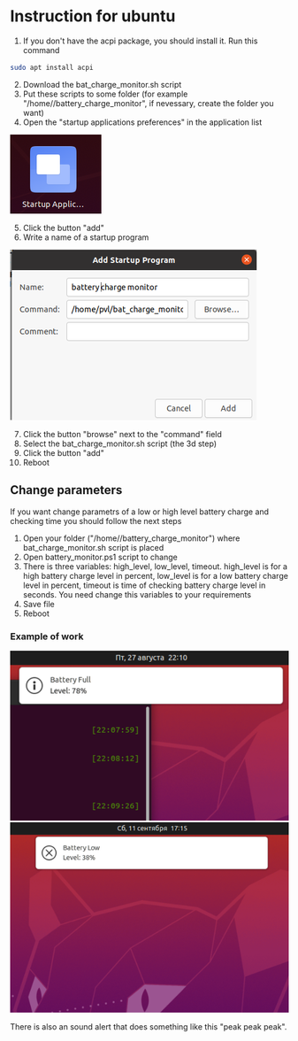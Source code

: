# Instruction for ubuntu
1. If you don't have the acpi package, you should install it. Run this command
```sh
sudo apt install acpi 
```
2. Download the bat_charge_monitor.sh script
3. Put these scripts to some folder (for example "/home/<yourusername>/battery_charge_monitor", if nevessary, create the folder you want)
4. Open the "startup applications preferences" in the application list
  
![startup](/ubuntu/startup_application_preferences.png)
  
5. Click the button "add"
6. Write a name of a startup program
  
![adding](/ubuntu/add_startup_program.png)
  
7. Click the button "browse" next to the "command" field
8. Select the bat_charge_monitor.sh script (the 3d step)
9. Click the button "add"
10. Reboot 
## Change parameters 
If you want change parametrs of a low or high level battery charge and checking time you should follow the next steps
1. Open your folder ("/home/<yourusername>/battery_charge_monitor") where bat_charge_monitor.sh script is placed
2. Open battery_monitor.ps1 script to change 
3. There is three variables: high_level, low_level, timeout. high_level is for a high battery charge level in percent, low_level is for a low battery charge level in percent, timeout is time of checking battery charge level in seconds. You need change this variables to your requirements
4. Save file
5. Reboot

### Example of work
![charged](/ubuntu/charged.png "charged")
![discharged](/ubuntu/discharged.png "discharged")

There is also an sound alert that does something like this "peak peak peak".
